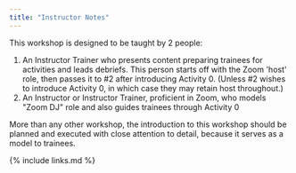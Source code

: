 ```yaml
---
title: "Instructor Notes"
---
```

This workshop is designed to be taught by 2 people:
1. An Instructor Trainer who presents content preparing trainees for activities and leads debriefs. This person starts off with the Zoom 'host' role, then passes it to #2 after introducing Activity 0. (Unless #2 wishes to introduce Activity 0, in which case they may retain host throughout.)
2. An Instructor or Instructor Trainer, proficient in Zoom, who models "Zoom DJ" role and also guides trainees through Activity 0

More than any other workshop, the introduction to this workshop should be planned and executed with close attention to detail, because it serves as a model to trainees. 

{% include links.md %}

